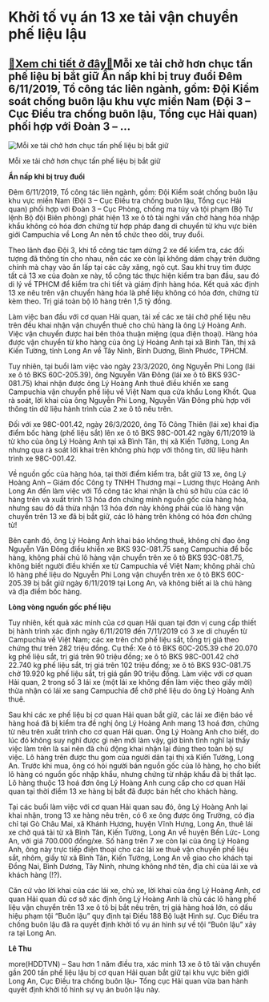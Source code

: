 Khởi tố vụ án 13 xe tải vận chuyển phế liệu lậu
===============================================

[:gift:Xem chi tiết ở đây:gift:](https://hddtvn.com/khoi-to-vu-an-13-xe-tai-van-chuyen-phe-lieu-lau/)Mỗi xe tải chở hơn chục tấn phế liệu bị bắt giữ Ẩn nấp khi bị truy đuổi Đêm 6/11/2019, Tổ công tác liên ngành, gồm: Đội Kiểm soát chống buôn lậu khu vực miền Nam (Đội 3 – Cục Điều tra chống buôn lậu, Tổng cục Hải quan) phối hợp với Đoàn 3 – …
-------------------------------------------------------------------------------------------------------------------------------------------------------------------------------------------------------------------------------------------------------





![Mỗi xe tải chở hơn chục tấn phế liệu bị bắt giữ](https://hddtvn.com/wp-content/uploads/2021/01/2310_6-3253_3117_IMG-0033.jpg "Mỗi xe tải chở hơn chục tấn phế liệu bị bắt giữ")


Mỗi xe tải chở hơn chục tấn phế liệu bị bắt giữ



**Ẩn nấp khi bị truy đuổi**


Đêm 6/11/2019, Tổ công tác liên ngành, gồm: Đội Kiểm soát chống buôn lậu khu vực miền Nam (Đội 3 – Cục Điều tra chống buôn lậu, Tổng cục Hải quan) phối hợp với Đoàn 3 – Cục Phòng, chống ma túy và tội phạm (Bộ Tư lệnh Bộ đội Biên phòng) phát hiện 13 xe ô tô tải nghi vấn chở hàng hóa nhập khẩu không có hóa đơn chứng từ hợp pháp đang di chuyển từ khu vực biên giới Campuchia về Long An nên tổ chức theo dõi, truy đuổi.


Theo lãnh đạo Đội 3, khi tổ công tác tạm dừng 2 xe để kiểm tra, các đối tượng đã thông tin cho nhau, nên các xe còn lại không dám chạy trên đường chính mà chạy vào ẩn lấp tại các cây xăng, ngõ cụt. Sau khi truy tìm được tất cả 13 xe của đoàn xe này, tổ công tác thực hiện kiểm tra ban đầu, sau đó di lý về TPHCM để kiểm tra chi tiết và giám định hàng hóa. Kết quả xác định 13 xe nêu trên vận chuyển hàng hóa là phế liệu không có hóa đơn, chứng từ kèm theo. Trị giá toàn bộ lô hàng trên 1,5 tỷ đồng.


Làm việc ban đầu với cơ quan Hải quan, tài xế các xe tải chở phế liệu nêu trên đều khai nhận vận chuyển thuê cho chủ hàng là ông Lý Hoàng Anh. Việc vận chuyển được hai bên thỏa thuận miệng (qua điện thoại). Hàng hóa được vận chuyển từ kho hàng của ông Lý Hoàng Anh tại xã Bình Tân, thị xã Kiến Tường, tỉnh Long An về Tây Ninh, Bình Dương, Bình Phước, TPHCM.


Tuy nhiên, tại buổi làm việc vào ngày 23/3/2020, ông Nguyễn Phi Long (lái xe ô tô BKS 60C-205.39), ông Nguyễn Văn Đông (lái xe ô tô BKS 93C-081.75) khai nhận được ông Lý Hoàng Anh thuê điều khiển xe sang Campuchia vận chuyển phế liệu về Việt Nam qua cửa khẩu Long Khốt. Qua rà soát, lời khai của ông Nguyễn Phi Long, Nguyễn Văn Đông phù hợp với thông tin dữ liệu hành trình của 2 xe ô tô nêu trên.


Đối với xe 98C-001.42, ngày 26/3/2020, ông Tô Công Thiên (lái xe) khai địa điểm bốc hàng (phế liệu sắt) lên xe ô tô BKS 98C-001.42 ngày 6/11/2019 là từ kho của ông Lý Hoàng Anh tại xã Bình Tân, thị xã Kiến Tường, Long An nhưng qua rà soát lời khai trên không phù hợp với thông tin, dữ liệu hành trình xe 98C-001.42.


Về nguồn gốc của hàng hóa, tại thời điểm kiểm tra, bắt giữ 13 xe, ông Lý Hoàng Anh – Giám đốc Công ty TNHH Thương mại – Lương thực Hoàng Anh Long An đến làm việc với Tổ công tác khai nhận là chủ sở hữu của các lô hàng trên và xuất trình 13 hóa đơn chứng minh nguồn gốc của hàng hóa, nhưng sau đó đã thừa nhận 13 hóa đơn này không phải của lô hàng vận chuyển trên 13 xe đã bị bắt giữ, các lô hàng trên không có hóa đơn chứng từ!


Bên cạnh đó, ông Lý Hoàng Anh khai báo không thuê, không chỉ đạo ông Nguyễn Văn Đông điều khiển xe BKS 93C-081.75 sang Campuchia để bốc hàng, không phải chủ lô hàng vận chuyển trên xe ô tô BKS 93C-081.75, không biết người điều khiển xe từ Campuchia về Việt Nam; không phải chủ lô hàng phế liệu do Nguyễn Phi Long vận chuyển trên xe ô tô BKS 60C-205.39 bị bắt giữ ngày 6/11/2019 tại Long An, và không biết ai là chủ hàng và địa điểm bốc hàng.


**Lòng vòng nguồn gốc phế liệu**


Tuy nhiên, kết quả xác minh của cơ quan Hải quan tại đơn vị cung cấp thiết bị hành trình xác định ngày 6/11/2019 đến 7/11/2019 có 3 xe di chuyển từ Campuchia về Việt Nam; các xe trên chở phế liệu sắt, tổng trị giá theo chứng thư trên 282 triệu đồng. Cụ thể: Xe ô tô BKS 60C-205.39 chở 20.070 kg phế liệu sắt, trị giá trên 90 triệu đồng; xe ô tô BKS 98C-001.42 chở 22.740 kg phế liệu sắt, trị giá trên 102 triệu đồng; xe ô tô BKS 93C-081.75 chở 19.920 kg phế liệu sắt, trị giá gần 90 triệu đồng. Làm việc với cơ quan Hải quan, 2 trong số 3 lái xe (một lái xe không đến làm việc theo giấy mời) thừa nhận có lái xe sang Campuchia để chở phế liệu do ông Lý Hoàng Anh thuê.


Sau khi các xe phế liệu bị cơ quan Hải quan bắt giữ, các lái xe điện báo về hàng hoá đã bị kiểm tra đề nghị ông Lý Hoàng Anh mang 13 hoá đơn, chứng từ nêu trên xuất trình cho cơ quan Hải quan. Ông Lý Hoàng Anh cho biết, do lúc đó không suy nghĩ được gì nên mới làm vậy, giờ bình tĩnh nghĩ lại thấy việc làm trên là sai nên đã chủ động khai nhận lại đúng theo toàn bộ sự việc. Lô hàng trên được thu gom của người dân tại thị xã Kiến Tường, Long An. Trước khi mua, ông có hỏi người bán nguồn gốc của lô hàng, họ cho biết lô hàng có nguồn gốc nhập khẩu, nhưng chứng từ nhập khẩu đã bị thất lạc. Lô hàng thuộc 13 hoá đơn ông Lý Hoàng Anh cung cấp cho cơ quan Hải quan tại thời điểm 13 xe hàng bị bắt đã được bán hết cho khách hàng.


Tại các buổi làm việc với cơ quan Hải quan sau đó, ông Lý Hoàng Anh lại khai nhận, trong 13 xe hàng nêu trên, có 6 xe ông được ông Trường, có địa chỉ tại Gò Châu Mai, xã Khánh Hương, huyện Vĩnh Hưng, Long An, thuê lái xe chở quá tải từ xã Bình Tân, Kiến Tường, Long An về huyện Bến Lức- Long An, với giá 700.000 đồng/xe. Số hàng trên 7 xe còn lại của ông Lý Hoàng Anh, ông này trực tiếp điện thoại cho các lái xe thuê vận chuyển phế liệu sắt, nhôm, giấy từ xã Bình Tân, Kiến Tường, Long An về giao cho khách tại Đồng Nai, Bình Dương, Tây Ninh, nhưng không nhớ tên, địa chỉ của lái xe và khách hàng (!?).


Căn cứ vào lời khai của các lái xe, chủ xe, lời khai của ông Lý Hoàng Anh, cơ quan Hải quan đủ cơ sở xác định ông Lý Hoàng Anh là chủ các lô hàng phế liệu vận chuyển trên 13 xe ô tô bị bắt nêu trên, trị giá hàng hoá lớn, có dấu hiệu phạm tội “Buôn lậu” quy định tại Điều 188 Bộ luật Hình sự. Cục Điều tra chống buôn lậu đã ra quyết định khởi tố vụ án hình sự về tội “Buôn lậu” xảy ra tại Long An.




**Lê Thu**



more(HDDTVN) – Sau hơn 1 năm điều tra, xác minh 13 xe ô tô tải vận chuyển gần 200 tấn phế liệu lậu bị cơ quan Hải quan bắt giữ tại khu vực biên giới Long An, Cục Điều tra chống buôn lậu- Tổng cục Hải quan vừa ban hành quyết định khởi tố hình sự vụ án buôn lậu này.

